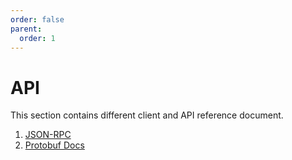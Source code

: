 ```yaml
---
order: false
parent:
  order: 1
---
```


# API

This section contains different client and API reference document.

1. [JSON-RPC](./json-rpc/server.md)
1. [Protobuf Docs](./proto-docs.md)
